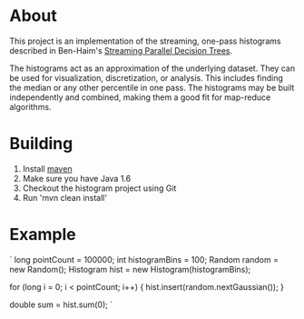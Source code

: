 # About

This project is an implementation of the streaming, one-pass histograms described in Ben-Haim's [Streaming Parallel Decision Trees](http://jmlr.csail.mit.edu/papers/v11/ben-haim10a.html).

The histograms act as an approximation of the underlying dataset.  They can be used for visualization, discretization, or analysis.  This includes finding the median or any other percentile in one pass.  The histograms may be built independently and combined, making them a good fit for map-reduce algorithms.

# Building

1. Install [maven](http://maven.apache.org/)
2. Make sure you have Java 1.6
3. Checkout the histogram project using Git
4. Run 'mvn clean install'

# Example

`
  long pointCount = 100000;
  int histogramBins = 100;
  Random random = new Random();
  Histogram hist = new Histogram(histogramBins);

  for (long i = 0; i < pointCount; i++) {
    hist.insert(random.nextGaussian());
  }

  double sum = hist.sum(0);
`
